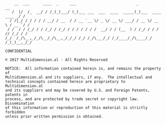         __  ___      ____  _     ___                           _                    __
       /  |/  /_  __/ / /_(_)___/ (_)___ ___  ___  ____  _____(_)___  ____   ____ _/ /
      / /|_/ / / / / / __/ / __  / / __ `__ \/ _ \/ __ \/ ___/ / __ \/ __ \ / __ `/ / 
     / /  / / /_/ / / /_/ / /_/ / / / / / / /  __/ / / (__  ) / /_/ / / / // /_/ / /  
    /_/  /_/\__,_/_/\__/_/\__,_/_/_/ /_/ /_/\___/_/ /_/____/_/\____/_/ /_(_)__,_/_/   
    
    CONFIDENTIAL
    
    © 2017 Multidimension.al - All Rights Reserved
    
    NOTICE:  All information contained herein is, and remains the property of
    Multidimension.al and its suppliers, if any.  The intellectual and
    technical concepts contained herein are proprietary to Multidimension.al
    and its suppliers and may be covered by U.S. and Foreign Patents, patents in
    process, and are protected by trade secret or copyright law. Dissemination
    of this information or reproduction of this material is strictly forbidden
    unless prior written permission is obtained.